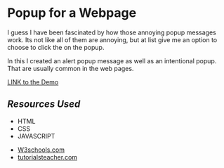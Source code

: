 # Popup for a Webpage

I guess I have been fascinated by how those annoying popup messages work. Its not like all of them are annoying, but at list give me an option to choose to click the on the popup. 

In this I created an alert popup message as well as an intentional popup. That are usually common in the web pages.

[LINK to the Demo]()

## *Resources Used*

* HTML
* CSS
* JAVASCRIPT
- [W3schools.com](https://www.w3schools.com/cssref/pr_background-image.asp)
- [tutorialsteacher.com](https://www.tutorialsteacher.com/javascript/display-popup-message-in-javascript)